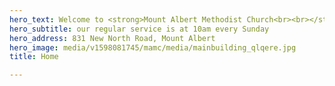 ```yaml
---
hero_text: Welcome to <strong>Mount Albert Methodist Church<br><br></strong>
hero_subtitle: our regular service is at 10am every Sunday
hero_address: 831 New North Road, Mount Albert
hero_image: media/v1598081745/mamc/media/mainbuilding_qlqere.jpg
title: Home

---
```

<Hero
    :text="$page.frontmatter.hero_text"
    :subtitle="$page.frontmatter.hero_subtitle"
    :address="$page.frontmatter.hero_address"
    :image="$page.frontmatter.hero_image"
/>